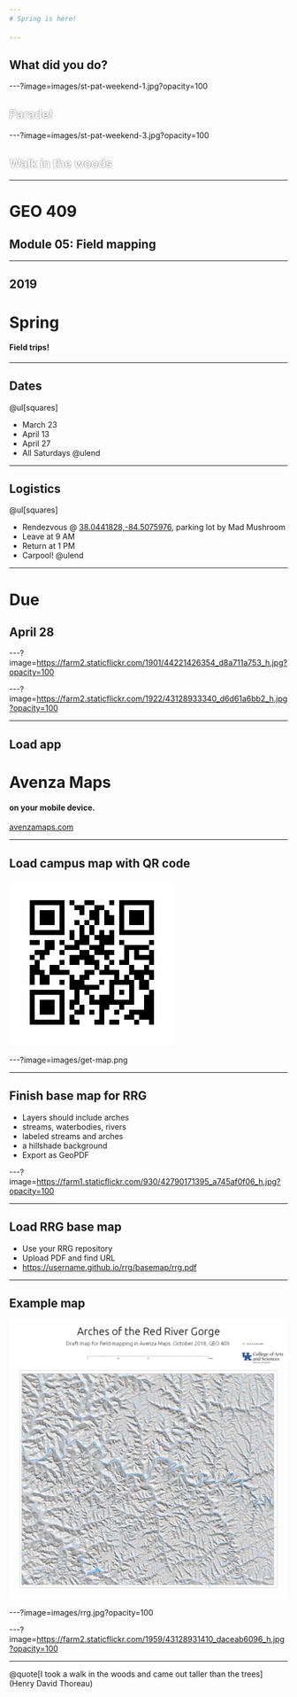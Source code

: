 ```yaml
---
# Spring is here!

---
```

## What did you do?

---?image=images/st-pat-weekend-1.jpg?opacity=100
<h2 style="text-shadow:0 0 2px #333;color:white">Parade!</h2>

---?image=images/st-pat-weekend-3.jpg?opacity=100
<h2 style="text-shadow:0 0 2px #333;color:white">Walk in the woods</h2>

---
# GEO 409
## Module 05: Field mapping


---
## 2019
# Spring
#### Field trips!


---
## Dates
@ul[squares]
* March 23
* April 13
* April 27
* All Saturdays
@ulend

---
## Logistics
@ul[squares]
* Rendezvous @ [38.0441828,-84.5075976](https://www.google.com/maps/@38.0441828,-84.5075976,19.55z), parking lot by Mad Mushroom
* Leave at 9 AM
* Return at 1 PM
* Carpool!
@ulend
---
# Due
## April 28

---?image=https://farm2.staticflickr.com/1901/44221426354_d8a711a753_h.jpg?opacity=100

---?image=https://farm2.staticflickr.com/1922/43128933340_d6d61a6bb2_h.jpg?opacity=100

---
## Load app
# Avenza Maps 
#### on your mobile device.
[avenzamaps.com](https://avenzamaps.com)

---
## Load campus map with QR code
![images/get-map.png](images/get-map.png)

---?image=images/get-map.png


---
## Finish base map for RRG
* Layers should include arches
* streams, waterbodies, rivers
* labeled streams and arches
* a hillshade background
* Export as GeoPDF

---?image=https://farm1.staticflickr.com/930/42790171395_a745af0f06_h.jpg?opacity=100

---
## Load RRG base map
* Use your RRG repository
* Upload PDF and find URL
* https://username.github.io/rrg/basemap/rrg.pdf

---
## Example map
![images/rrg.jpg](images/rrg.jpg)


---?image=images/rrg.jpg?opacity=100

---?image=https://farm2.staticflickr.com/1959/43128931410_daceab6096_h.jpg?opacity=100

---
@quote[I took a walk in the woods and came out taller than the trees](Henry David Thoreau)